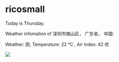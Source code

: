 # ricosmall

Today is Thursday.

Weather infomation of 深圳市南山区， 广东省， 中国: 

Weather: 阴, Temperature: 22 ℃ , Air Index: 42 优

<img src="https://github-readme-stats.vercel.app/api?username=ricosmall&show_icons=true" />
